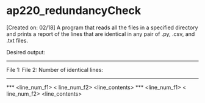 # ap220_redundancyCheck
[Created on: 02/18] A program that reads all the files in a specified directory and prints a report of the lines that are identical in any pair of .py, .csv, and .txt files.

Desired output:

************************************
File 1: <f1>
File 2: <f2>
Number of identical lines: <n>
*************************************
*** <line_num_f1> < line_num_f2> <line_contents>
*** <line_num_f1> < line_num_f2> <line_contents>
